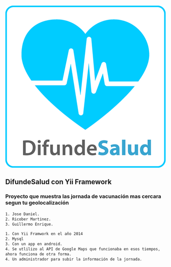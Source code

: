 ![Logo](https://raw.githubusercontent.com/gsanchez1687/difundesalud/main/images/app.png)

## DifundeSalud con Yii Framework

### Proyecto que muestra las jornada de vacunación mas cercara segun tu geolocalización

```
1. Jose Daniel.
2. Ricober Martinez.
3. Guillermo Enrique.

```

```
1. Con Yii Framwork en el año 2014
2. Mysql
3. Con un app en android.
4. Se utlilizo al API de Google Maps que funcionaba en esos tiempos, ahora funciona de otra forma.
4. Un administrador para subir la información de la jornada.

```
